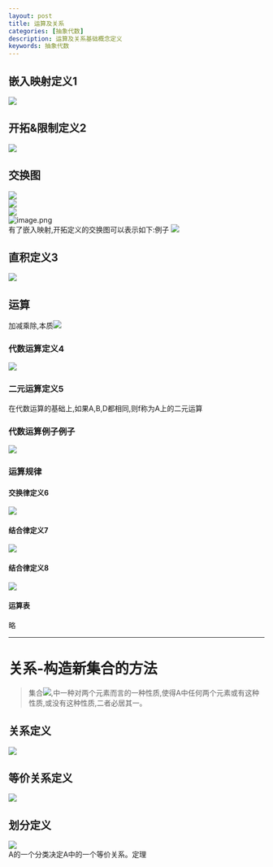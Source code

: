 ```yaml
---
layout: post
title: 运算及关系
categories: [抽象代数]
description: 运算及关系基础概念定义
keywords: 抽象代数
---
```



<a name="jzEJU"></a>
## 嵌入映射定义1
![](https://cdn.nlark.com/yuque/__latex/48c5679ccbb68ee61d68a301704056bd.svg#card=math&code=i%3AA_%7B0%7D%20%5Cto%20A%20%3BA_%7B0%7D%20%5Csubseteq%20A%20%5C%5C%20%0A%5Cforall%20x%5Cin%20A_%7B0%7D%2Ci%28x%29%20%3D%20x&height=37&width=643)
<a name="1ZhM2"></a>
## 开拓&限制定义2
![](https://cdn.nlark.com/yuque/__latex/c343ca82c39fa1a15f3f7cde9128fc33.svg#card=math&code=f%3AA%20%5Cto%20B%3Bg%3AA_%7B0%7D%20%5Cto%20B%3B%5C%5C%0A%E5%A6%82%E6%9E%9C%5C%3B%5Cforall%20x%20%5Cin%20A%2Cf%28x%29%3Dg%28x%29%2C%E7%A7%B0f%E4%B8%BAg%E7%9A%84%E5%BC%80%E6%8B%93%2Cg%E4%B8%BAf%E5%9C%A8A_%7B0%7D%E4%B8%8A%E7%9A%84%E9%99%90%E5%88%B6%2C%E8%AE%B0%E4%B8%BAg%3Df%5Cmid_%7BA%7D&height=41&width=643)
<a name="qHQSk"></a>
## 交换图
![](https://cdn.nlark.com/yuque/__latex/3b847f135d860912feb9dce9dc1bb5e7.svg#card=math&code=f_%7B1%7D%3AA_%7B1%7D%20%5Cto%20A_%7B2%7D%5C%5C%0Af_%7B2%7D%3AA_%7B2%7D%20%5Cto%20A_%7B3%7D%5C%5C%0Af_%7B3%7D%3AA_%7B3%7D%20%5Cto%20C%5C%5C%0Af_%7B3%7D%5Ccirc%20f_%7B2%7D%5Ccirc%20f_%7B1%7D%3AA_%7B1%7D%20%5Cto%20C%5C%5C&height=92&width=643)<br />![](https://cdn.nlark.com/yuque/__latex/45385790ccbfb944fa4ceae0d24bbd6a.svg#card=math&code=%0Ag_%7B1%7D%3AA_%7B1%7D%20%5Cto%20B%5C%5C%0Ag_%7B2%7D%3AB%20%5Cto%20C%5C%5C%0Ag_%7B2%7D%20%5Ccirc%20g_%7B1%7D%3AA_%7B1%7D%20%5Cto%20C%20%5C%5C&height=71&width=643)<br />![](https://cdn.nlark.com/yuque/__latex/149f2b8861fb62f164044aacb3dc199c.svg#card=math&code=%E5%A6%82%E6%9E%9C%20%5C%5Cf_%7B3%7D%20%5Ccirc%20f_%7B2%7D%20%5Ccirc%20f_%7B1%7D%20%3D%20g_%7B2%7D%5Ccirc%20g_%7B1%7D%5C%5C%E5%88%99%E5%8F%AF%E8%A1%A8%E7%A4%BA%E4%B8%BA%E5%A6%82%E4%B8%8B%E4%BA%A4%E6%8D%A2%E5%9B%BE&height=67&width=643)<br />![image.png](https://cdn.nlark.com/yuque/0/2020/png/2672116/1603536576065-04a36b53-c094-4068-85b3-77a03bbfc1af.png#align=left&display=inline&height=55&margin=%5Bobject%20Object%5D&name=image.png&originHeight=110&originWidth=302&size=43473&status=done&style=none&width=151)<br />有了嵌入映射,开拓定义的交换图可以表示如下:例子
![](https://cdn.nlark.com/yuque/__graphviz/c4162d302638584ff92df95e3c14fc57.svg#lake_card_v2=eyJjb2RlIjoiZGlncmFwaCBmaW5pdGVfc3RhdGVfbWFjaGluZSB7XG4gIHJhbmtkaXI9TFI7XG4gIHNpemU9XCI4LDVcIlxuICBub2RlIFtzaGFwZSA9IGNpcmNsZV07IFxuICBBXzAgLT4gQSBbIGxhYmVsID0gXCJpXCIgXTtcbiAgQSAtPiBCIFsgbGFiZWwgPSBcImZcIiBdO1xuICBBXzAgLT4gQiBbIGxhYmVsID0gXCJnXCIgXTtcbn0iLCJ0eXBlIjoiZ3JhcGh2aXoiLCJtYXJnaW4iOnRydWUsImlkIjoiOUpSdlEiLCJ1cmwiOiJodHRwczovL2Nkbi5ubGFyay5jb20veXVxdWUvX19ncmFwaHZpei9jNDE2MmQzMDI2Mzg1ODRmZjkyZGY5NWUzYzE0ZmM1Ny5zdmciLCJjYXJkIjoiZGlhZ3JhbSJ9)<a name="cwUQ1"></a>
## 直积定义3
![](https://cdn.nlark.com/yuque/__latex/f71a80f90518cf1f1ecf7a4e5dc7446e.svg#card=math&code=A_1%5Ctimes%20A_2%20%3D%20%5C%7B%28a%2Cb%29%5Cmid%20a%20%5Cin%20A_1%2Cb%20%5Cin%20A_2%5C%7D%20%5C%5C%0A%E5%90%8C%E7%90%86%20A_1%20%5Ctimes%20A_2%20%5Ctimes%20A_3%20%5Ctimes%20%20%5Cdots&height=44&width=643)
<a name="zIBqy"></a>
## 运算
加减乘除,本质![](https://cdn.nlark.com/yuque/__latex/182a7dd1e05e23680e9244c5c0b017ac.svg#card=math&code=%E4%B8%A4%E4%B8%AA%E5%85%83%E7%B4%A0%20%5Coverset%7B%E6%B3%95%E5%88%99%7D%5Cto%20%E4%B8%80%E4%B8%AA%E5%85%83%E7%B4%A0&height=32&width=140)
<a name="pgU8h"></a>
### 代数运算定义4
![](https://cdn.nlark.com/yuque/__latex/fc543024dbf634497f2f85b11628d4d2.svg#card=math&code=A%20%5Cneq%20%5Cemptyset%2CB%5Cneq%5Cemptyset%2CD%5Cneq%5Cemptyset%5C%5C%0A%E4%BB%A3%E6%95%B0%E8%BF%90%E7%AE%97f%20%20%5Coverset%7B%5Cunderset%7B%5Cmathrm%7Bdef%7D%7D%7B%7D%7D%7B%3D%7D%20A%5Ctimes%20B%5Cto%20D&height=48&width=643)
<a name="FDF9O"></a>
### 二元运算定义5
在代数运算的基础上,如果A,B,D都相同,则f称为A上的二元运算
<a name="qgGoD"></a>
### 代数运算例子例子
![](https://cdn.nlark.com/yuque/__latex/ecef2be72e19d853be5c9de7bc02154c.svg#card=math&code=%E7%BA%BF%E6%80%A7%E7%A9%BA%E9%97%B4V%2C%E6%95%B0%E5%9F%9F%5Cmathbb%7BP%7D%5C%5C%0A%28%E4%BA%8C%E5%85%83%E8%BF%90%E7%AE%97%29V%E4%B8%AD%E7%9A%84%E5%8A%A0%E6%B3%95%3A%20V%20%5Ctimes%20V%20%5Cto%20V%5C%5C%0A%5Cmathbb%7BP%7D%E4%B8%8EV%E7%9A%84%E6%95%B0%E4%B9%98%3A%5Cmathbb%7BP%7D%20%5Ctimes%20V%20%5Cto%20V&height=73&width=643)
<a name="2qWqm"></a>
### 运算规律
<a name="or4il"></a>
#### 交换律定义6
![](https://cdn.nlark.com/yuque/__latex/d055cdc20b025ad52afa2c2f458afedb.svg#card=math&code=A%E4%B8%8A%E7%9A%84%E4%BA%8C%E5%85%83%E8%BF%90%E7%AE%97%2C%E5%A6%82%E6%9E%9C%5Cforall%20%5C%3Ba%2Cb%20%5Cin%20A%2Cab%3Dba%2C%E7%A7%B0%28%E4%BA%8C%E5%85%83%29%E8%BF%90%E7%AE%97%E6%BB%A1%E8%B6%B3%E4%BA%A4%E6%8D%A2%E5%BE%8B&height=21&width=405)
<a name="4aJhv"></a>
#### 结合律定义7
![](https://cdn.nlark.com/yuque/__latex/5593e04d39703eb77a60e3a875474d03.svg#card=math&code=A%E4%B8%8A%E7%9A%84%E8%BF%90%E7%AE%97%2C%5Cforall%20%5C%3Ba%2Cb%2Cc%20%5Cin%20A%2C%28ab%29c%20%3D%20a%28bc%29%EF%BC%8C%E7%A7%B0%E8%BF%90%E7%AE%97%E6%BB%A1%E8%B6%B3%E7%BB%93%E5%90%88%E5%BE%8B&height=21&width=366)
<a name="vfqSg"></a>
#### 结合律定义8
![](https://cdn.nlark.com/yuque/__latex/372a1c6f95e3886de02d212a89737727.svg#card=math&code=A%E4%B8%8A%E7%9A%84%E8%BF%90%E7%AE%97%5Ccirc%2C%2B%3B%5Cforall%20%5C%3Ba%2Cb%2Cc%20%5Cin%20A%2Ca%5Ccirc%28b%2Bc%29%3Da%5Ccirc%20b%2Ba%5Ccirc%20c%EF%BC%8C%E7%A7%B0%E6%BB%A1%E8%B6%B3%22%5Ccirc%22%E5%AF%B9%22%2B%22%E7%9A%84%E5%B7%A6%E5%88%86%E9%85%8D%E5%BE%8B%2C%E5%90%8C%E7%90%86%E5%8F%AF%E5%AE%9A%E4%B9%89%E5%8F%B3%E5%88%86%E9%85%8D%E5%BE%8B&height=21&width=695)
<a name="7F6Sv"></a>
#### 运算表
略

---

<a name="OPEIt"></a>
# 关系-构造新集合的方法
> 集合![](https://cdn.nlark.com/yuque/__latex/dcd973f6e108c104271579c8060daffc.svg#card=math&code=A%20%5Cneq%20%5Cemptyset&height=18&width=38),中一种对两个元素而言的一种性质,使得A中任何两个元素或有这种性质,或没有这种性质,二者必居其一。

<a name="lzJmc"></a>
## 关系定义
![](https://cdn.nlark.com/yuque/__latex/685edad848e387fdad874e230393b9dc.svg#card=math&code=A%20%5Cneq%20%5Cemptyset%20%2CA%E4%B8%AD%E7%9A%84%E4%B8%80%E4%B8%AA%E5%85%B3%E7%B3%BB%E4%B8%BAA%5Ctimes%20A%E4%B8%AD%E7%9A%84%E4%B8%80%E4%B8%AA%E5%AD%90%E9%9B%86R&height=21&width=289)
<a name="S6CrT"></a>
## 等价关系定义
![](https://cdn.nlark.com/yuque/__latex/3f3e1766bea0cbb799f79fb7ec424b19.svg#card=math&code=A%20%5Cneq%20%5Cemptyset%20%E4%B8%AD%E5%AE%9A%E4%B9%89%E4%BA%86%E5%85%B3%E7%B3%BBR%2C%E8%8B%A5R%E6%BB%A1%E8%B6%B3%E6%9D%A1%E4%BB%B6%5C%5C%0A%E5%8F%8D%E5%B0%84%E6%80%A7%3A%5Cforall%5C%3Ba%5Cin%20A%2CaRa%5C%5C%0A%E5%AF%B9%E7%A7%B0%E6%80%A7%3AaRb%20%5CRightarrow%20bRa%5C%5C%0A%E4%BC%A0%E9%80%92%E6%80%A7%3AaRb%2CbRc%20%5CRightarrow%20aRc%5C%5C%0A%E7%A7%B0R%E4%B8%BA%E7%AD%89%E4%BB%B7%E5%85%B3%E7%B3%BB%0A&height=124&width=643)
<a name="oCKnY"></a>
## 划分定义
![](https://cdn.nlark.com/yuque/__latex/873eae7c4f55b587cd4b4127872d84cf.svg#card=math&code=%E8%AE%BEA%5Cneq%20%5Cemptyset%20%2CA%E7%9A%84%E4%B8%80%E4%B8%AA%E5%88%92%E5%88%86%E6%98%AF%E6%8C%87A%E4%B8%AD%E7%9A%84%E4%B8%80%E4%BA%9B%E5%AD%90%E9%9B%86%E5%90%88%E7%9A%84%E9%9B%86%E5%90%88%2C%E6%BB%A1%E8%B6%B3%5Cforall%20%5C%3Ba%5Cin%20A%2Ca%E5%8C%85%E5%90%AB%E4%B8%94%E5%8F%AA%E5%8C%85%E5%90%AB%E4%BA%8E%E4%B8%80%E4%B8%AA%E5%AD%90%E9%9B%86%E5%90%88%E4%B8%AD&height=21&width=599)<br />A的一个分类决定A中的一个等价关系。定理

